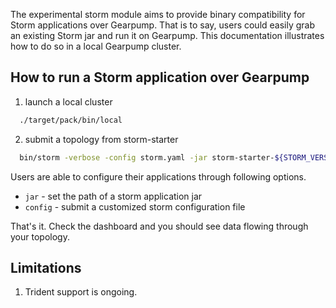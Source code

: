 The experimental storm module aims to provide binary compatibility for Storm applications over Gearpump. That is to say, users could easily grab an existing Storm jar and run it 
on Gearpump. This documentation illustrates how to do so in a local Gearpump cluster.

## How to run a Storm application over Gearpump 

  1. launch a local cluster

  ```bash
    ./target/pack/bin/local

  ```

  2. submit a topology from storm-starter

  ```bash
    bin/storm -verbose -config storm.yaml -jar storm-starter-${STORM_VERSION}.jar storm.starter.ExclamationTopology exclamation 
  
  ```
  
  Users are able to configure their applications through following options. 
   * `jar` - set the path of a storm application jar
   * `config` - submit a customized storm configuration file
  
  That's it. Check the dashboard and you should see data flowing through your topology.

## Limitations 

1. Trident support is ongoing. 



